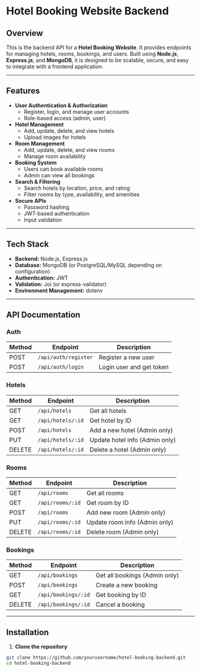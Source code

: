 # Hotel Booking Website Backend

## Overview

This is the backend API for a **Hotel Booking Website**. It provides endpoints for managing hotels, rooms, bookings, and users. Built using **Node.js**, **Express.js**, and **MongoDB**, it is designed to be scalable, secure, and easy to integrate with a frontend application.

---

## Features

- **User Authentication & Authorization**
  - Register, login, and manage user accounts
  - Role-based access (admin, user)
- **Hotel Management**
  - Add, update, delete, and view hotels
  - Upload images for hotels
- **Room Management**
  - Add, update, delete, and view rooms
  - Manage room availability
- **Booking System**
  - Users can book available rooms
  - Admin can view all bookings
- **Search & Filtering**
  - Search hotels by location, price, and rating
  - Filter rooms by type, availability, and amenities
- **Secure APIs**
  - Password hashing
  - JWT-based authentication
  - Input validation

---

## Tech Stack

- **Backend:** Node.js, Express.js
- **Database:** MongoDB (or PostgreSQL/MySQL depending on configuration)
- **Authentication:** JWT
- **Validation:** Joi (or express-validator)
- **Environment Management:** dotenv

---

## API Documentation

### Auth

| Method | Endpoint             | Description              |
| ------ | -------------------- | ------------------------ |
| POST   | `/api/auth/register` | Register a new user      |
| POST   | `/api/auth/login`    | Login user and get token |

### Hotels

| Method | Endpoint          | Description                    |
| ------ | ----------------- | ------------------------------ |
| GET    | `/api/hotels`     | Get all hotels                 |
| GET    | `/api/hotels/:id` | Get hotel by ID                |
| POST   | `/api/hotels`     | Add a new hotel (Admin only)   |
| PUT    | `/api/hotels/:id` | Update hotel info (Admin only) |
| DELETE | `/api/hotels/:id` | Delete a hotel (Admin only)    |

### Rooms

| Method | Endpoint         | Description                   |
| ------ | ---------------- | ----------------------------- |
| GET    | `/api/rooms`     | Get all rooms                 |
| GET    | `/api/rooms/:id` | Get room by ID                |
| POST   | `/api/rooms`     | Add new room (Admin only)     |
| PUT    | `/api/rooms/:id` | Update room info (Admin only) |
| DELETE | `/api/rooms/:id` | Delete room (Admin only)      |

### Bookings

| Method | Endpoint            | Description                   |
| ------ | ------------------- | ----------------------------- |
| GET    | `/api/bookings`     | Get all bookings (Admin only) |
| POST   | `/api/bookings`     | Create a new booking          |
| GET    | `/api/bookings/:id` | Get booking by ID             |
| DELETE | `/api/bookings/:id` | Cancel a booking              |

---

## Installation

1. **Clone the repository**

```bash
git clone https://github.com/yourusername/hotel-booking-backend.git
cd hotel-booking-backend
```
